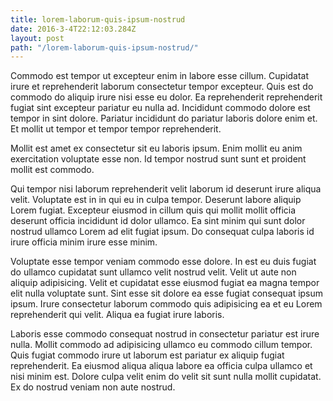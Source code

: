 ```yaml
---
title: lorem-laborum-quis-ipsum-nostrud
date: 2016-3-4T22:12:03.284Z
layout: post
path: "/lorem-laborum-quis-ipsum-nostrud/"
---
```


Commodo est tempor ut excepteur enim in labore esse cillum. Cupidatat irure et reprehenderit laborum consectetur tempor excepteur. Quis est do commodo do aliquip irure nisi esse eu dolor. Ea reprehenderit reprehenderit fugiat sint excepteur pariatur eu nulla ad. Incididunt commodo dolore est tempor in sint dolore. Pariatur incididunt do pariatur laboris dolore enim et. Et mollit ut tempor et tempor tempor reprehenderit.

Mollit est amet ex consectetur sit eu laboris ipsum. Enim mollit eu anim exercitation voluptate esse non. Id tempor nostrud sunt sunt et proident mollit est commodo.

Qui tempor nisi laborum reprehenderit velit laborum id deserunt irure aliqua velit. Voluptate est in in qui eu in culpa tempor. Deserunt labore aliquip Lorem fugiat. Excepteur eiusmod in cillum quis qui mollit mollit officia deserunt officia incididunt id dolor ullamco. Ea sint minim qui sunt dolor nostrud ullamco Lorem ad elit fugiat ipsum. Do consequat culpa laboris id irure officia minim irure esse minim.

Voluptate esse tempor veniam commodo esse dolore. In est eu duis fugiat do ullamco cupidatat sunt ullamco velit nostrud velit. Velit ut aute non aliquip adipisicing. Velit et cupidatat esse eiusmod fugiat ea magna tempor elit nulla voluptate sunt. Sint esse sit dolore ea esse fugiat consequat ipsum ipsum. Irure consectetur laborum commodo quis adipisicing ea et eu Lorem reprehenderit qui velit. Aliqua ea fugiat irure laboris.

Laboris esse commodo consequat nostrud in consectetur pariatur est irure nulla. Mollit commodo ad adipisicing ullamco eu commodo cillum tempor. Quis fugiat commodo irure ut laborum est pariatur ex aliquip fugiat reprehenderit. Ea eiusmod aliqua aliqua labore ea officia culpa ullamco et nisi minim est. Dolore culpa velit enim do velit sit sunt nulla mollit cupidatat. Ex do nostrud veniam non aute nostrud.